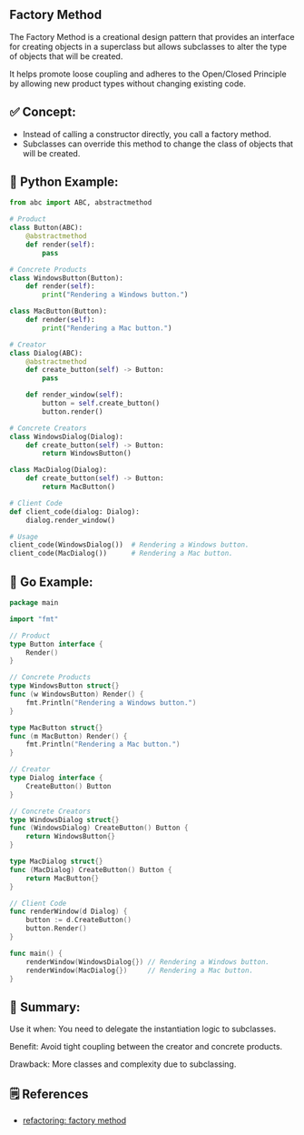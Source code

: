 ## Factory Method

The Factory Method is a creational design pattern that provides an interface for creating objects in a superclass but allows subclasses to alter the type of objects that will be created.

It helps promote loose coupling and adheres to the Open/Closed Principle by allowing new product types without changing existing code.

## ✅ Concept:

- Instead of calling a constructor directly, you call a factory method.
- Subclasses can override this method to change the class of objects that will be created.

## 🐍 Python Example:

```python
from abc import ABC, abstractmethod

# Product
class Button(ABC):
    @abstractmethod
    def render(self):
        pass

# Concrete Products
class WindowsButton(Button):
    def render(self):
        print("Rendering a Windows button.")

class MacButton(Button):
    def render(self):
        print("Rendering a Mac button.")

# Creator
class Dialog(ABC):
    @abstractmethod
    def create_button(self) -> Button:
        pass

    def render_window(self):
        button = self.create_button()
        button.render()

# Concrete Creators
class WindowsDialog(Dialog):
    def create_button(self) -> Button:
        return WindowsButton()

class MacDialog(Dialog):
    def create_button(self) -> Button:
        return MacButton()

# Client Code
def client_code(dialog: Dialog):
    dialog.render_window()

# Usage
client_code(WindowsDialog())  # Rendering a Windows button.
client_code(MacDialog())      # Rendering a Mac button.
```

## 🦫 Go Example:

```go
package main

import "fmt"

// Product
type Button interface {
	Render()
}

// Concrete Products
type WindowsButton struct{}
func (w WindowsButton) Render() {
	fmt.Println("Rendering a Windows button.")
}

type MacButton struct{}
func (m MacButton) Render() {
	fmt.Println("Rendering a Mac button.")
}

// Creator
type Dialog interface {
	CreateButton() Button
}

// Concrete Creators
type WindowsDialog struct{}
func (WindowsDialog) CreateButton() Button {
	return WindowsButton{}
}

type MacDialog struct{}
func (MacDialog) CreateButton() Button {
	return MacButton{}
}

// Client Code
func renderWindow(d Dialog) {
	button := d.CreateButton()
	button.Render()
}

func main() {
	renderWindow(WindowsDialog{}) // Rendering a Windows button.
	renderWindow(MacDialog{})     // Rendering a Mac button.
}
```

## 📌 Summary:

Use it when: You need to delegate the instantiation logic to subclasses.

Benefit: Avoid tight coupling between the creator and concrete products.

Drawback: More classes and complexity due to subclassing.

## 🗒️ References

- [refactoring: factory method](https://refactoring.guru/design-patterns/factory-method)
